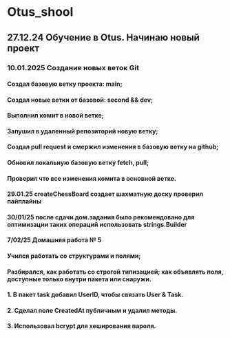 # Otus_shool
## 27.12.24 Обучение в Otus. Начинаю новый проект

### 10.01.2025 Создание новых веток Git
#### Создал базовую ветку проекта: main;
#### Создал новые ветки от базовой: second && dev;
#### Выполнил комит в новой ветке;
#### Запушил в удаленный репозиторий новую ветку;
#### Создал pull request и смержил изменения в базовую ветку на github;
#### Обновил локальную базовую ветку fetch, pull;
#### Проверил что все изменения комита в основной ветке.

#### 29.01.25 createChessBoard создает шахматную доску проверил пайплайны

#### 30/01/25 после сдачи дом.задания было рекомендовано для оптимизации таких операций использовать strings.Builder

#### 7/02/25 Домашняя работа № 5 
#### Учился работать со структурами и полями;
#### Разбирался, как работать со строгой типизацией; как объявлять поля, доступные только внутри пакета или снаружи.

#### 1. В пакет task добавил UserID, чтобы связать User & Task.
#### 2. Сделал поле CreatedAt публичным и удалил методы.
#### 3. Использовал bcrypt для хеширования пароля.

